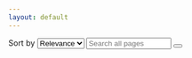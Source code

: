 ```yaml
---
layout: default
---
```


<div id="home-search" class="container">

  <form role="search" action="{{ site.baseurl }}/search/index.html" id="site_search">
    <div class="input-group" id="search-container">
      <label for="sort-by">Sort by</label>
      <select name="sort-by" id="sort-by" class="browser-default">
        <option value="relevance">Relevance</option>
        <option value="date">Date</option>
      </select>
      <input type="text" class="form-control" size="16px" name="query" placeholder="Search all pages" id="search_box">
      <span class="input-group-btn">
        <button type="submit" class="btn btn-default">
          <i class="glyphicon glyphicon-remove" style="color:#777"></i>
        </button>
      </span>
    </div>
  </form>

  <div id="search_results"></div>
</div>